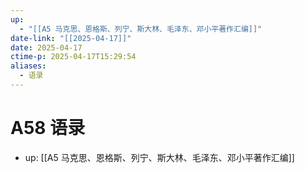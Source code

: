 ```yaml
---
up:
  - "[[A5 马克思、恩格斯、列宁、斯大林、毛泽东、邓小平著作汇编]]"
date-link: "[[2025-04-17]]"
date: 2025-04-17
ctime-p: 2025-04-17T15:29:54
aliases:
  - 语录
---
```


# A58 语录

- up: [[A5 马克思、恩格斯、列宁、斯大林、毛泽东、邓小平著作汇编]]
